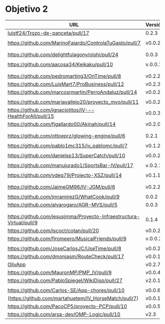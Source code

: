 # Objetivo 2

| URL                                        | Versión | Alcanzado |
|--------------------------------------------|---------|-----------|
| [luistf24/Trozo-de-panceta/pull/17](https://github.com/luistf24/Trozo-de-panceta/pull/17) | 0.2.3 |  ✓|
| <!-- Enlace de ArturoAcf --> | | |
| https://github.com/MarinoFajardo/ControlaTuGasto/pull/7 | v0.0.2 | ✓ |
| <!-- Enlace de SixtoCoca --> | | |
| <!-- Enlace de C V C --> | | |
| https://github.com/delightfulagony/oishi/pull/24 | 0.0.3 | ✓ |
| <!-- Enlace de D H J M --> | | |
| https://github.com/aacosa34/Keikaku/pull/10 | v.0.0.1 |✓ |
| <!-- Enlace de pabloFernandezRR --> | | |
| <!-- Enlace de dfolcha --> | | |
| https://github.com/pedromarting3/OnTime/pull/8 | v0.2.2 | ✓ |
| https://github.com/LuisMart7/ProBusiness/pull/12 | v0.2.3 | |
| https://github.com/marcosrmartin/PerroAndaluz/pull/14 | v0.0.2 | ✓ |
| <!-- Enlace de Juanmihdz --> | | |
| https://github.com/mariavallejo20/proyecto_mvo/pull/11 | v0.0.2 | ✓ |
| https://github.com/ignaciotitos/IV---HealthForAll/pull/15 | v0.0.3 | ✓ |
| https://github.com/fjgallardo00/Akinah/pull/14 | v0.2.0 | |
| <!-- Enlace de albegadel --> | | |
| <!-- Enlace de adrianlc3 --> | | |
| https://github.com/ottoeprz/glowing-engine/pull/6 | 0.2.1 | |
| <!-- Enlace de Gundisalvus2 --> | | |
| https://github.com/pablo1mc315/iv_pablomc/pull/7 | v0.1.2 | ✓ |
| <!-- Enlace de Davidmd00 --> | | |
| https://github.com/danielsp13/SuperCatch/pull/10 | v0.0.2 | |
| <!-- Enlace de lovelace9981 --> | | |
| https://github.com/manujurado1/SportsBar-IV/pull/17 | v.0.2.1 |  ✓ |
| <!-- Enlace de M M J M --> | | |
| https://github.com/vdeq79/Projecto-XSZ/pull/14 | v0.1.1 | ✓ |
| <!-- Enlace de santim15 --> | | |
| <!-- Enlace de M P I --> | | |
| https://github.com/JaimeGM96/IV-JGM/pull/6 | v0.2.2 |  ✓ |
| <!-- Enlace de amogue73 --> | | |
| https://github.com/jmramirezG/WhatCook/pull/9 | 0.0.2 | ✓ |
| https://github.com/alvarogaro/AGR-MVS/pull/5 | 0.0.3 | ✓ |
| <!-- Enlace de antoniojesuus --> | | |
| <!-- Enlace de ottoeprz --> | | |
| https://github.com/jesusjmma/Proyecto-Infraestructura-Virtual/pull/9 | 0.1.4 | ✓ |
| https://github.com/iscoct/cotan/pull/20 | v0.0.2 | ✓ |
| https://github.com/fjromeero/MusicalFriends/pull/9 | v.0.0.2 | |
| <!-- Enlace de crdelapuente --> | | |
| https://github.com/JoseCarlosJC/UseTime/pull/8 | v0.0.2 | ✓ |
| https://github.com/dmonjasm/RouteCheck/pull/17 | v0.0.1 | ✓|
| [OlivApp](https://github.com/joseantonio2001/OlivApp/pull/14) | v0.2.7 | ✓ |
| https://github.com/MauronMP/PMP_IV/pull/9 | v0.0.4 | ✓ |
| https://github.com/PabloSpiegel/WikiDisp/pull/27 | v2.0.1 | |
| <!-- Enlace de ignaciotitos --> | | |
| https://github.com/Carlos-SE/App-chores/pull/10 | v0.0.6 | ✓ |
| (https://github.com/martahuetem/IV_HorseMatch/pull/7) | v0.0.1 | ✓|
| https://github.com/PacoCP5/proyecto-PCP/pull/10 | v0.0.5 | ✓ |
| https://github.com/arsa-dev/OMP-Logic/pull/10 | v2.3 | ✓ |

